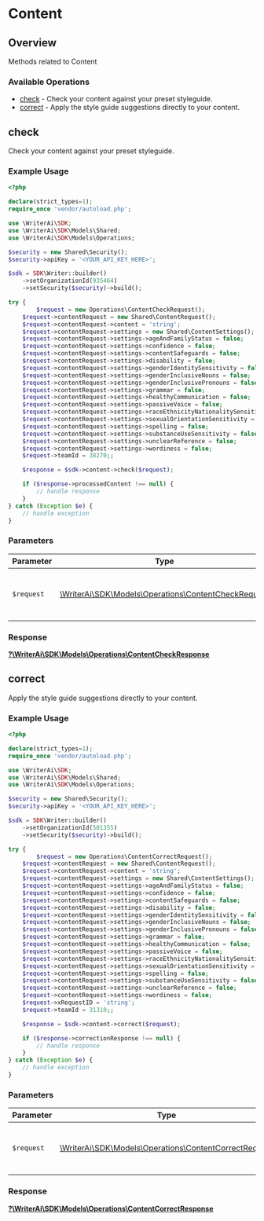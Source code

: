 # Content


## Overview

Methods related to Content

### Available Operations

* [check](#check) - Check your content against your preset styleguide.
* [correct](#correct) - Apply the style guide suggestions directly to your content.

## check

Check your content against your preset styleguide.

### Example Usage

```php
<?php

declare(strict_types=1);
require_once 'vendor/autoload.php';

use \WriterAi\SDK;
use \WriterAi\SDK\Models\Shared;
use \WriterAi\SDK\Models\Operations;

$security = new Shared\Security();
$security->apiKey = '<YOUR_API_KEY_HERE>';

$sdk = SDK\Writer::builder()
    ->setOrganizationId(935464)
    ->setSecurity($security)->build();

try {
        $request = new Operations\ContentCheckRequest();
    $request->contentRequest = new Shared\ContentRequest();
    $request->contentRequest->content = 'string';
    $request->contentRequest->settings = new Shared\ContentSettings();
    $request->contentRequest->settings->ageAndFamilyStatus = false;
    $request->contentRequest->settings->confidence = false;
    $request->contentRequest->settings->contentSafeguards = false;
    $request->contentRequest->settings->disability = false;
    $request->contentRequest->settings->genderIdentitySensitivity = false;
    $request->contentRequest->settings->genderInclusiveNouns = false;
    $request->contentRequest->settings->genderInclusivePronouns = false;
    $request->contentRequest->settings->grammar = false;
    $request->contentRequest->settings->healthyCommunication = false;
    $request->contentRequest->settings->passiveVoice = false;
    $request->contentRequest->settings->raceEthnicityNationalitySensitivity = false;
    $request->contentRequest->settings->sexualOrientationSensitivity = false;
    $request->contentRequest->settings->spelling = false;
    $request->contentRequest->settings->substanceUseSensitivity = false;
    $request->contentRequest->settings->unclearReference = false;
    $request->contentRequest->settings->wordiness = false;
    $request->teamId = 38270;;

    $response = $sdk->content->check($request);

    if ($response->processedContent !== null) {
        // handle response
    }
} catch (Exception $e) {
    // handle exception
}
```

### Parameters

| Parameter                                                                                             | Type                                                                                                  | Required                                                                                              | Description                                                                                           |
| ----------------------------------------------------------------------------------------------------- | ----------------------------------------------------------------------------------------------------- | ----------------------------------------------------------------------------------------------------- | ----------------------------------------------------------------------------------------------------- |
| `$request`                                                                                            | [\WriterAi\SDK\Models\Operations\ContentCheckRequest](../../Models/Operations/ContentCheckRequest.md) | :heavy_check_mark:                                                                                    | The request object to use for the request.                                                            |


### Response

**[?\WriterAi\SDK\Models\Operations\ContentCheckResponse](../../Models/Operations/ContentCheckResponse.md)**


## correct

Apply the style guide suggestions directly to your content.

### Example Usage

```php
<?php

declare(strict_types=1);
require_once 'vendor/autoload.php';

use \WriterAi\SDK;
use \WriterAi\SDK\Models\Shared;
use \WriterAi\SDK\Models\Operations;

$security = new Shared\Security();
$security->apiKey = '<YOUR_API_KEY_HERE>';

$sdk = SDK\Writer::builder()
    ->setOrganizationId(501355)
    ->setSecurity($security)->build();

try {
        $request = new Operations\ContentCorrectRequest();
    $request->contentRequest = new Shared\ContentRequest();
    $request->contentRequest->content = 'string';
    $request->contentRequest->settings = new Shared\ContentSettings();
    $request->contentRequest->settings->ageAndFamilyStatus = false;
    $request->contentRequest->settings->confidence = false;
    $request->contentRequest->settings->contentSafeguards = false;
    $request->contentRequest->settings->disability = false;
    $request->contentRequest->settings->genderIdentitySensitivity = false;
    $request->contentRequest->settings->genderInclusiveNouns = false;
    $request->contentRequest->settings->genderInclusivePronouns = false;
    $request->contentRequest->settings->grammar = false;
    $request->contentRequest->settings->healthyCommunication = false;
    $request->contentRequest->settings->passiveVoice = false;
    $request->contentRequest->settings->raceEthnicityNationalitySensitivity = false;
    $request->contentRequest->settings->sexualOrientationSensitivity = false;
    $request->contentRequest->settings->spelling = false;
    $request->contentRequest->settings->substanceUseSensitivity = false;
    $request->contentRequest->settings->unclearReference = false;
    $request->contentRequest->settings->wordiness = false;
    $request->xRequestID = 'string';
    $request->teamId = 31310;;

    $response = $sdk->content->correct($request);

    if ($response->correctionResponse !== null) {
        // handle response
    }
} catch (Exception $e) {
    // handle exception
}
```

### Parameters

| Parameter                                                                                                 | Type                                                                                                      | Required                                                                                                  | Description                                                                                               |
| --------------------------------------------------------------------------------------------------------- | --------------------------------------------------------------------------------------------------------- | --------------------------------------------------------------------------------------------------------- | --------------------------------------------------------------------------------------------------------- |
| `$request`                                                                                                | [\WriterAi\SDK\Models\Operations\ContentCorrectRequest](../../Models/Operations/ContentCorrectRequest.md) | :heavy_check_mark:                                                                                        | The request object to use for the request.                                                                |


### Response

**[?\WriterAi\SDK\Models\Operations\ContentCorrectResponse](../../Models/Operations/ContentCorrectResponse.md)**

